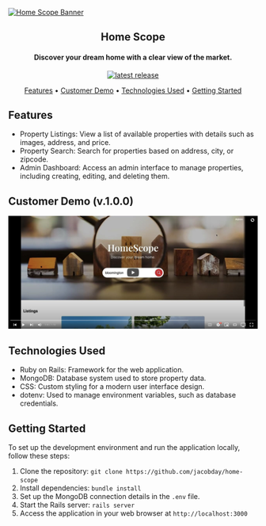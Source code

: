 [![Home Scope Banner](./readme/readme-header.png)](https://github.com/jacobday/home-scope)

<h2 align="center">Home Scope</h2>

<div align="center">

<h4>Discover your dream home with a clear view of the market.</h4>

  <p>
    <a href="https://github.com/jacobday/athlos-api/releases/latest">
        <img alt="latest release" src="https://badgen.net/github/release/jacobday/home-scope">
    </a>
  </p>

  <div>
    <a href="#features">Features</a> •
    <a href="#customer-demo">Customer Demo</a> •
    <a href="#technologies-used">Technologies Used</a> •
    <a href="#getting-started">Getting Started</a>
  </div>

</div>

## Features
- Property Listings: View a list of available properties with details such as images, address, and price.
- Property Search: Search for properties based on address, city, or zipcode.
- Admin Dashboard: Access an admin interface to manage properties, including creating, editing, and deleting them.

## Customer Demo (v.1.0.0)

[![Home Scope Demo Video](./readme/video-thumbnail.png)](https://youtu.be/3-bj9XmvFo0 "Home Scope Demo Video")

## Technologies Used
- Ruby on Rails: Framework for the web application.
- MongoDB: Database system used to store property data.
- CSS: Custom styling for a modern user interface design.
- dotenv: Used to manage environment variables, such as database credentials.

## Getting Started
To set up the development environment and run the application locally, follow these steps:

1. Clone the repository: `git clone https://github.com/jacobday/home-scope`
1. Install dependencies: `bundle install`
1. Set up the MongoDB connection details in the `.env` file.
1. Start the Rails server: `rails server`
1. Access the application in your web browser at `http://localhost:3000`
